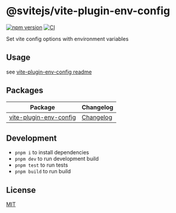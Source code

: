 # @svitejs/vite-plugin-env-config

[![npm version](https://img.shields.io/npm/v/vite-plugin-env-config)](https://www.npmjs.com/package/vite-plugin-env-config)
[![CI](https://github.com/svitejs/vite-plugin-env-config/actions/workflows/ci.yml/badge.svg)](https://github.com/svitejs/vite-plugin-env-config/actions/workflows/ci.yml)

Set vite config options with environment variables

## Usage

see [ vite-plugin-env-config readme](packages/vite-plugin-env-config/README.md)

## Packages

| Package                                                   | Changelog                                                 |
| --------------------------------------------------------- | --------------------------------------------------------- |
| [vite-plugin-env-config](packages/vite-plugin-env-config) | [Changelog](packages/vite-plugin-env-config/CHANGELOG.md) |

## Development

- `pnpm i` to install dependencies
- `pnpm dev` to run development build
- `pnpm test` to run tests
- `pnpm build` to run build

## License

[MIT](./LICENSE)
